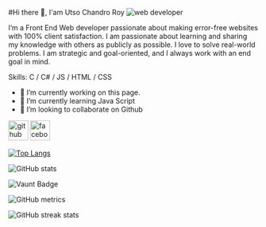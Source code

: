 #Hi there 👋, I'am Utso Chandro Roy
![web developer]([https://arturssmirnovs.github.io/github-profile-readme-generator/images/banner.png])

I’m a Front End Web developer passionate about making error-free websites with 100% client satisfaction. I am passionate about learning and sharing my knowledge with others as publicly as possible. I love to solve real-world problems. I am strategic and goal-oriented, and I always work with an end goal in mind. 

Skills: C / C# / JS / HTML / CSS

- 🔭 I’m currently working on this page. 
- 🌱 I’m currently learning Java Script  
- 👯 I’m looking to collaborate on Github 


[<img src='https://cdn.jsdelivr.net/npm/simple-icons@3.0.1/icons/github.svg' alt='github' height='40'>](https://github.com/https://github.com/Utso-Roy)  [<img src='https://cdn.jsdelivr.net/npm/simple-icons@3.0.1/icons/facebook.svg' alt='facebook' height='40'>](https://www.facebook.com/https://www.facebook.com/utso.roy.754)  

[![Top Langs](https://github-readme-stats.vercel.app/api/top-langs/?username=https://github.com/Utso-Roy)](https://github.com/anuraghazra/github-readme-stats)

![GitHub stats](https://github-readme-stats.vercel.app/api?username=https://github.com/Utso-Roy&show_icons=true&count_private=true)  

![Vaunt Badge](https://api.vaunt.dev/v1/github/entities/https://github.com/Utso-Roy/contributions?format=svg&private=true)  

![GitHub metrics](https://metrics.lecoq.io/https://github.com/Utso-Roy)  

![GitHub streak stats](https://streak-stats.demolab.com/?user=https://github.com/Utso-Roy)  

